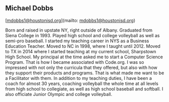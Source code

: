 ## Michael Dobbs

[mdobbs1@houstonisd.org](mailto: mdobbs1@houstonisd.org)

Born and raised in upstate NY, right outside of Albany. Graduated from Siena College in 1993. Played high school and college volleyball as well as semi-pro baseball. I started my teaching career in NYS as a Business Education Teacher. Moved to NC in 1998, where I taught until 2012. Moved to TX in 2014 where I started teaching at my current school, Sharpstown High School. My principal at the time asked me to start a Computer Science Program. That is how I became associated with Code.org. I was so impressed with not only the curricula that they offered, but also with how they support their products and programs. That is what made me want to be a Facilitator with them. In addition to my teaching duties, I have been a coach for almost 30 years, coaching volleyball the whole time at all levels from high school to collegiate, as well as high school baseball and softball. I also officiate Junior Olympic and college volleyball.
